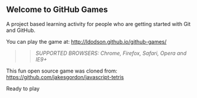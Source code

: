 ## Welcome to GitHub Games

A project based learning activity for people who are getting started with Git and GitHub.

You can play the game at: http://ldodson.github.io/github-games/

>> _*SUPPORTED BROWSERS*: Chrome, Firefox, Safari, Opera and IE9+_

This fun open source game was cloned from: https://github.com/jakesgordon/javascript-tetris

Ready to play
